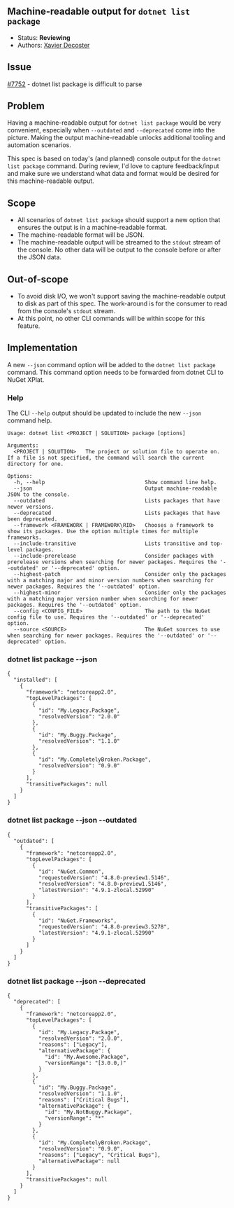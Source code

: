 ## Machine-readable output for `dotnet list package`

* Status: **Reviewing**
* Authors: [Xavier Decoster](https://github.com/xavierdecoster)

## Issue

[#7752](https://github.com/NuGet/Home/issues/7752) - dotnet list package is difficult to parse

## Problem

Having a machine-readable output for `dotnet list package` would be very convenient, especially when `--outdated` and `--deprecated` come into the picture. Making the output machine-readable unlocks additional tooling and automation scenarios.

This spec is based on today's (and planned) console output for the `dotnet list package` command. During review, I'd love to capture feedback/input and make sure we understand what data and format would be desired for this machine-readable output.

## Scope

* All scenarios of `dotnet list package` should support a new option that ensures the output is in a machine-readable format.
* The machine-readable format will be JSON.
* The machine-readable output will be streamed to the `stdout` stream of the console. No other data will be output to the console before or after the JSON data.

## Out-of-scope

* To avoid disk I/O, we won't support saving the machine-readable output to disk as part of this spec. The work-around is for the consumer to read from the console's `stdout` stream.
* At this point, no other CLI commands will be within scope for this feature.

## Implementation

A new `--json` command option will be added to the `dotnet list package` command. This command option needs to be forwarded from dotnet CLI to NuGet XPlat.

### Help

The CLI `--help` output should be updated to include the new `--json` command help.

```
Usage: dotnet list <PROJECT | SOLUTION> package [options]

Arguments:
  <PROJECT | SOLUTION>   The project or solution file to operate on. If a file is not specified, the command will search the current directory for one.

Options:
  -h, --help                                Show command line help.
  --json                                    Output machine-readable JSON to the console.
  --outdated                                Lists packages that have newer versions.
  --deprecated                              Lists packages that have been deprecated.
  --framework <FRAMEWORK | FRAMEWORK\RID>   Chooses a framework to show its packages. Use the option multiple times for multiple frameworks.
  --include-transitive                      Lists transitive and top-level packages.
  --include-prerelease                      Consider packages with prerelease versions when searching for newer packages. Requires the '--outdated' or '--deprecated' option.
  --highest-patch                           Consider only the packages with a matching major and minor version numbers when searching for newer packages. Requires the '--outdated' option.
  --highest-minor                           Consider only the packages with a matching major version number when searching for newer packages. Requires the '--outdated' option.
  --config <CONFIG_FILE>                    The path to the NuGet config file to use. Requires the '--outdated' or '--deprecated' option.
  --source <SOURCE>                         The NuGet sources to use when searching for newer packages. Requires the '--outdated' or '--deprecated' option.
```

### dotnet list package --json

```
{
  "installed": [
    {
      "framework": "netcoreapp2.0",
      "topLevelPackages": [
        {
          "id": "My.Legacy.Package",
          "resolvedVersion": "2.0.0"
        },
        {
          "id": "My.Buggy.Package",
          "resolvedVersion": "1.1.0"
        },
        {
          "id": "My.CompletelyBroken.Package",
          "resolvedVersion": "0.9.0"
        }
      ],
      "transitivePackages": null
    }
  ]
}
```

### dotnet list package --json --outdated

```
{
  "outdated": [
    {
      "framework": "netcoreapp2.0",
      "topLevelPackages": [
        {
          "id": "NuGet.Common",
          "requestedVersion": "4.8.0-preview1.5146",
          "resolvedVersion": "4.8.0-preview1.5146",
          "latestVersion": "4.9.1-zlocal.52990"
        }
      ],
      "transitivePackages": [
        {
          "id": "NuGet.Frameworks",
          "requestedVersion": "4.8.0-preview3.5278",
          "latestVersion": "4.9.1-zlocal.52990"
        }
      ]
    }
  ]
}
```

### dotnet list package --json --deprecated

```
{
  "deprecated": [
    {
      "framework": "netcoreapp2.0",
      "topLevelPackages": [
        {
          "id": "My.Legacy.Package",
          "resolvedVersion": "2.0.0",
          "reasons": ["Legacy"],
          "alternativePackage": {
            "id": "My.Awesome.Package",
            "versionRange": "[3.0.0,)"
          }
        },
        {
          "id": "My.Buggy.Package",
          "resolvedVersion": "1.1.0",
          "reasons": ["Critical Bugs"],
          "alternativePackage": {
            "id": "My.NotBuggy.Package",
            "versionRange": "*"
          }
        },
        {
          "id": "My.CompletelyBroken.Package",
          "resolvedVersion": "0.9.0",
          "reasons": ["Legacy", "Critical Bugs"],
          "alternativePackage": null
        }
      ],
      "transitivePackages": null
    }
  ]
}
```